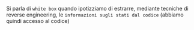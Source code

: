 Si parla di `white box` quando ipotizziamo di estrarre, mediante tecniche di reverse engineering, le `informazioni sugli stati dal codice` (abbiamo quindi accesso al codice)